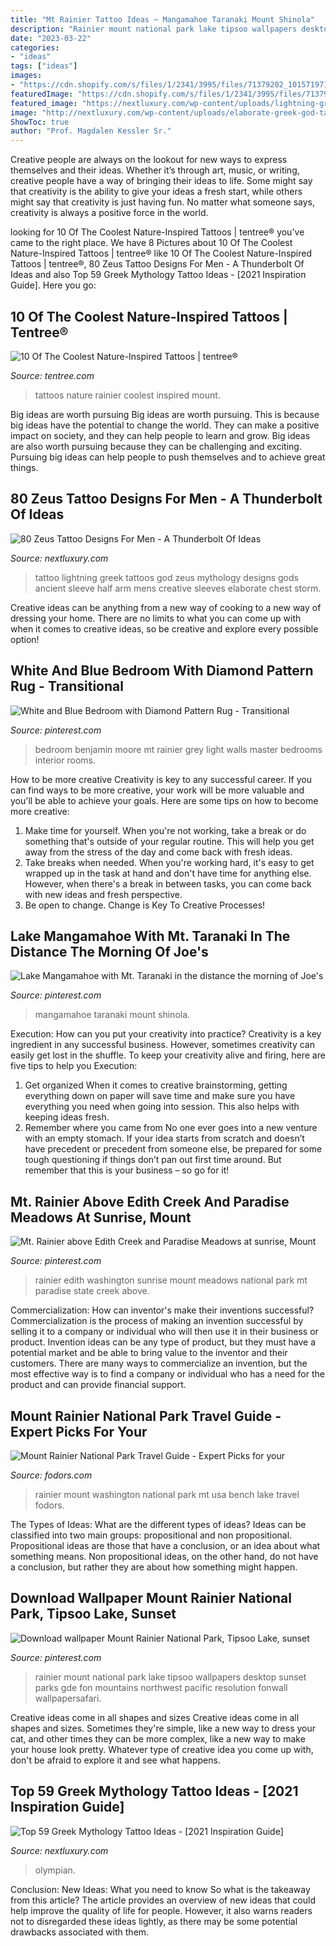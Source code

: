```yaml
---
title: "Mt Rainier Tattoo Ideas ~ Mangamahoe Taranaki Mount Shinola"
description: "Rainier mount national park lake tipsoo wallpapers desktop sunset parks gde fon mountains northwest pacific resolution fonwall wallpapersafari"
date: "2023-03-22"
categories:
- "ideas"
tags: ["ideas"]
images:
- "https://cdn.shopify.com/s/files/1/2341/3995/files/71379202_10157197146046001_3674777024934707200_n_2048x2048.jpg?v=1570549903"
featuredImage: "https://cdn.shopify.com/s/files/1/2341/3995/files/71379202_10157197146046001_3674777024934707200_n_2048x2048.jpg?v=1570549903"
featured_image: "https://nextluxury.com/wp-content/uploads/lightning-greek-orthodox-mens-tattoos.jpg"
image: "http://nextluxury.com/wp-content/uploads/elaborate-greek-god-tattoo-on-arms-for-men.jpg"
ShowToc: true
author: "Prof. Magdalen Kessler Sr."
---
```



Creative people are always on the lookout for new ways to express themselves and their ideas. Whether it’s through art, music, or writing, creative people have a way of bringing their ideas to life. Some might say that creativity is the ability to give your ideas a fresh start, while others might say that creativity is just having fun. No matter what someone says, creativity is always a positive force in the world.

	

		
looking for 10 Of The Coolest Nature-Inspired Tattoos | tentree® you've came to the right place. We have 8 Pictures about 10 Of The Coolest Nature-Inspired Tattoos | tentree® like 10 Of The Coolest Nature-Inspired Tattoos | tentree®, 80 Zeus Tattoo Designs For Men - A Thunderbolt Of Ideas and also Top 59 Greek Mythology Tattoo Ideas - [2021 Inspiration Guide]. Here you go:
		
    
## 10 Of The Coolest Nature-Inspired Tattoos | Tentree®

<img loading=lazy src="https://cdn.shopify.com/s/files/1/2341/3995/files/71379202_10157197146046001_3674777024934707200_n_2048x2048.jpg?v=1570549903" onerror="this.onerror=null;this.src='https://tse2.mm.bing.net/th?id=OIP.ksqXkaEtw92mCCrmHAkZegHaHa&amp;pid=15.1';" alt="10 Of The Coolest Nature-Inspired Tattoos | tentree®">

_Source: tentree.com_

>tattoos nature rainier coolest inspired mount. 

	

Big ideas are worth pursuing
Big ideas are worth pursuing. This is because big ideas have the potential to change the world. They can make a positive impact on society, and they can help people to learn and grow. Big ideas are also worth pursuing because they can be challenging and exciting. Pursuing big ideas can help people to push themselves and to achieve great things.

    
## 80 Zeus Tattoo Designs For Men - A Thunderbolt Of Ideas

<img loading=lazy src="http://nextluxury.com/wp-content/uploads/elaborate-greek-god-tattoo-on-arms-for-men.jpg" onerror="this.onerror=null;this.src='https://tse1.mm.bing.net/th?id=OIP.zKxnCaRn81t7I8nHBYuN_QHaHW&amp;pid=15.1';" alt="80 Zeus Tattoo Designs For Men - A Thunderbolt Of Ideas">

_Source: nextluxury.com_

>tattoo lightning greek tattoos god zeus mythology designs gods ancient sleeve half arm mens creative sleeves elaborate chest storm. 

	

Creative ideas can be anything from a new way of cooking to a new way of dressing your home. There are no limits to what you can come up with when it comes to creative ideas, so be creative and explore every possible option!

    
## White And Blue Bedroom With Diamond Pattern Rug - Transitional

<img loading=lazy src="https://i.pinimg.com/originals/5d/c5/f9/5dc5f925d451fc0d193c4766348a3a7a.jpg" onerror="this.onerror=null;this.src='https://tse2.mm.bing.net/th?id=OIP.5YPmzOcbLR2JKHRc4DD3WAHaJf&amp;pid=15.1';" alt="White and Blue Bedroom with Diamond Pattern Rug - Transitional">

_Source: pinterest.com_

>bedroom benjamin moore mt rainier grey light walls master bedrooms interior rooms. 

	

How to be more creative
Creativity is key to any successful career. If you can find ways to be more creative, your work will be more valuable and you'll be able to achieve your goals. Here are some tips on how to become more creative: 
1. Make time for yourself. When you're not working, take a break or do something that's outside of your regular routine. This will help you get away from the stress of the day and come back with fresh ideas. 
2. Take breaks when needed. When you're working hard, it's easy to get wrapped up in the task at hand and don't have time for anything else. However, when there's a break in between tasks, you can come back with new ideas and fresh perspective. 
3. Be open to change. Change is Key To Creative Processes!

    
## Lake Mangamahoe With Mt. Taranaki In The Distance The Morning Of Joe&#039;s

<img loading=lazy src="https://i.pinimg.com/736x/3d/95/0f/3d950f6e9a19129d673aba4f9eda685c--the-morning-new-zealand.jpg" onerror="this.onerror=null;this.src='https://tse3.mm.bing.net/th?id=OIP.ohKLRCzdmkCG-Z_GFUjQSAHaLH&amp;pid=15.1';" alt="Lake Mangamahoe with Mt. Taranaki in the distance the morning of Joe&#039;s">

_Source: pinterest.com_

>mangamahoe taranaki mount shinola. 

	

Execution: How can you put your creativity into practice?
Creativity is a key ingredient in any successful business. However, sometimes creativity can easily get lost in the shuffle. To keep your creativity alive and firing, here are five tips to help you Execution:
1. Get organized
When it comes to creative brainstorming, getting everything down on paper will save time and make sure you have everything you need when going into session. This also helps with keeping ideas fresh.
2. Remember where you came from
No one ever goes into a new venture with an empty stomach. If your idea starts from scratch and doesn’t have precedent or precedent from someone else, be prepared for some tough questioning if things don’t pan out first time around. But remember that this is your business – so go for it!

    
## Mt. Rainier Above Edith Creek And Paradise Meadows At Sunrise, Mount

<img loading=lazy src="https://i.pinimg.com/originals/dc/92/f0/dc92f096baf397176d408df5636ab435.jpg" onerror="this.onerror=null;this.src='https://tse1.mm.bing.net/th?id=OIP.Q26BiL8Qi5mJ0BXszaO25wAAAA&amp;pid=15.1';" alt="Mt. Rainier above Edith Creek and Paradise Meadows at sunrise, Mount">

_Source: pinterest.com_

>rainier edith washington sunrise mount meadows national park mt paradise state creek above. 

	

Commercialization: How can inventor's make their inventions successful?
Commercialization is the process of making an invention successful by selling it to a company or individual who will then use it in their business or product. 
Invention ideas can be any type of product, but they must have a potential market and be able to bring value to the inventor and their customers. There are many ways to commercialize an invention, but the most effective way is to find a company or individual who has a need for the product and can provide financial support.

    
## Mount Rainier National Park Travel Guide - Expert Picks For Your

<img loading=lazy src="https://www.fodors.com/assets/destinations/696121/mt-rainier-and-bench-lake-washington-usa_980x650.jpg" onerror="this.onerror=null;this.src='https://tse3.mm.bing.net/th?id=OIP.ITjO7jFQlfj3rcJSk60bsQHaE6&amp;pid=15.1';" alt="Mount Rainier National Park Travel Guide - Expert Picks for your">

_Source: fodors.com_

>rainier mount washington national park mt usa bench lake travel fodors. 

	

The Types of Ideas: What are the different types of ideas?
Ideas can be classified into two main groups: propositional and non propositional. Propositional ideas are those that have a conclusion, or an idea about what something means. Non propositional ideas, on the other hand, do not have a conclusion, but rather they are about how something might happen.

    
## Download Wallpaper Mount Rainier National Park, Tipsoo Lake, Sunset

<img loading=lazy src="https://i.pinimg.com/736x/86/ef/76/86ef76f1fcb79f84762b9e10e9ca6944--free-desktop-wallpaper-mount-rainier.jpg" onerror="this.onerror=null;this.src='https://tse4.mm.bing.net/th?id=OIP.CnOUcXJG8e49F5-j1hc3RwHaE9&amp;pid=15.1';" alt="Download wallpaper Mount Rainier National Park, Tipsoo Lake, sunset">

_Source: pinterest.com_

>rainier mount national park lake tipsoo wallpapers desktop sunset parks gde fon mountains northwest pacific resolution fonwall wallpapersafari. 

	

Creative ideas come in all shapes and sizes
Creative ideas come in all shapes and sizes. Sometimes they're simple, like a new way to dress your cat, and other times they can be more complex, like a new way to make your house look pretty. Whatever type of creative idea you come up with, don't be afraid to explore it and see what happens.

    
## Top 59 Greek Mythology Tattoo Ideas - [2021 Inspiration Guide]

<img loading=lazy src="https://nextluxury.com/wp-content/uploads/lightning-greek-orthodox-mens-tattoos.jpg" onerror="this.onerror=null;this.src='https://tse3.mm.bing.net/th?id=OIP.k8056uIEiWbBgmV8vQQyeQAAAA&amp;pid=15.1';" alt="Top 59 Greek Mythology Tattoo Ideas - [2021 Inspiration Guide]">

_Source: nextluxury.com_

>olympian. 

	

Conclusion: New Ideas: What you need to know
So what is the takeaway from this article? 
The article provides an overview of new ideas that could help improve the quality of life for people. However, it also warns readers not to disregarded these ideas lightly, as there may be some potential drawbacks associated with them.

